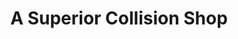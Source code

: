 ---
title: "A Superior Collision Shop"
url: /campbell/a-superior-collision-shop/
shop: Autowerkstatt
---